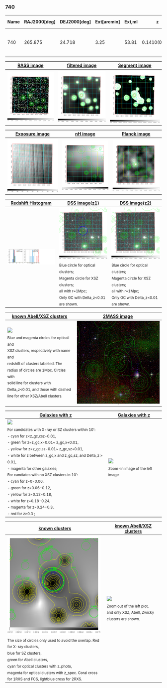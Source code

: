 <div STYLE="page-break-after: always;"></div>

### 740

|Name|RAJ2000[deg]|DEJ2000[deg] |Ext[arcmin]| Ext,ml | z | z_src| C|GC(XSZ,Delta_z<0.01)| GC(OPT,Delta_z<0.01)|GC| R_sig[arcmin] | R500[arcmin] | R500[Mpc]| CRsig[c/s] | CR500[c/s] |L500[1E44 erg/s]|F500[1E-12 erg/s/cm^2]| M500[1E14 Msun]|Tx[keV]|Cnt_sig|Beta|Rc[arcmin]|Comment|Alias|
|---|---|---|---|---|---|------|---|--------|---------|----------|---|---|---|---|---|---|---|---|---|---|---|---|---|---|
|740| 265.875| 24.718| 3.25| 53.81| 0.1410(0.000)| z_xsz| B| PSZ2, Tar| C, N, W| A, C, N, PSZ2, Tar, W| 47.035| 8.244| 1.228| 0.504(0.067)| 0.443(0.059)| 4.352(0.658)| 8.185(1.237)| 6.04(0.44)| 6.79(0.31)| 364.8| 0.501(-0.001+0.003)| 4.299(-0.262+0.276)| -| k401|

|[RASS image](../image/740/740_img.pdf)|[filtered image](../image/740/740_fil.pdf)|[Segment image](../image/740/740_seg.pdf)|
|-------------------|--------------------|-------------------|
| <img src="../image/740/740_img.png" width="300">  | <img src="../image/740/740_fil.png" width="300">   | <img src="../image/740/740_seg.png" width="300">  |

|[Exposure image](../image/740/740_mex.pdf)| [nH image](../image/740/740_nh.pdf)| [Planck image](../image/740/740_p.pdf)|
|-------------------|--------------------|-------------------|
|<img src="../image/740/740_mex.png" width="300">   | <img src="../image/740/740_nh.png" width="300">    | <img src="../image/740/740_p.png" width="300"> |

|[Redshift Histogram](../image/740/740_zg.pdf) | [DSS image(z1)](../image/740/740_dss_z1.pdf)      |  [DSS image(z2)](../image/740/740_dss_z2.pdf)    |
|-------------------|--------------------|-------------------|
|<img src="../image/740/740_zg.png" width="300"> |<img src="../image/740/740_dss_z1.png" width="300"> <sub><br>Blue circle for optical clusters; <br>Magenta circle for XSZ clusters; <br>all with r=1Mpc; <br>Only GC with Delta_z<0.01 are shown. </sub>| <img src="../image/740/740_dss_z2.png" width="300"><sub><br>Blue circle for optical clusters; <br>Magenta circle for XSZ clusters; <br>all with r=1Mpc; <br>Only GC with Delta_z<0.01 are shown. </sub> |

|[known Abell/XSZ clusters](../image/740/740_m.pdf) | [2MASS image](../image/740/740_2mass.pdf)      |
|-------------------|-------------------|
|<img src=../image/740/740_m.png width="300"> <br><sub>Blue and magenta circles for optical and <br>XSZ clusters, respectively with name and <br>redshift of clusters labelled. The <br>radius of circles are 1Mpc. Circles with <br>solid line for clusters with <br>Delta_z<0.01, and those with dashed <br>line for other XSZ/Abell clusters.        </sub>|<img src="../image/740/740_2mass.png" width="300">  |

|[Galaxies with z](../image/740/740_opt_ned.pdf) |[Galaxies with z](../image/740/740_opt_ned_zoom.pdf) |
|-------------------|-------------------|
| <img src=../image/740/740_opt_ned.png width="300"> <br><sub> For candidates with X-ray or SZ clusters within 10': <br> - cyan for z<z_gc,xsz-0.01, <br> - green for z=z_gc,x-0.01~ z_gc,x+0.01, <br> - yellow for z=z_gc,sz-0.01~ z_gc,sz+0.01, <br> - white for z between z_gc,x and z_gc,sz, and Delta_z > 0.01, <br> - magenta for other galaxies; <br>For candiates with no XSZ clusters in 10': <br> - cyan for z=0-0.06, <br> - green for z=0.06-0.12, <br> - yellow for z=0.12-0.18, <br> - white for z=0.18-0.24, <br> - magenta for z=0.24-0.3, <br> - red for z>0.3 ;  </sub>|<img src=../image/740/740_opt_ned_zoom.png width="300">  <br><sub> Zoom-in image of the left image</sub>|

|[known clusters](../image/740/740_gc.pdf) |[known Abell/XSZ clusters](../image/740/740_gc_large.pdf) |
|-------------------|-------------------|
| <img src=../image/740/740_gc.png width="300"> <br><sub> The size of circles only used to avoid the overlap. Red for X-ray clusters, <br> blue for SZ clusters, <br> green for Abell clusters, <br> cyan for optical clusters with z_photo, <br> magenta for optical clusters with z_spec. Coral cross for 1RXS and FCS, lightblue cross for 2RXS. </sub>|<img src=../image/740/740_gc_large.png width="300"> <br><sub> Zoom out of the left plot, <br> and only XSZ, Abell, Zwicky clusters are shown. </sub> |




